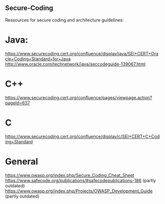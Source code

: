 ## Secure-Coding
Ressources for secure coding and architecture guidelines:

# Java:

https://www.securecoding.cert.org/confluence/display/java/SEI+CERT+Oracle+Coding+Standard+for+Java
http://www.oracle.com/technetwork/java/seccodeguide-139067.html

# C++

https://www.securecoding.cert.org/confluence/pages/viewpage.action?pageId=637

# C

https://www.securecoding.cert.org/confluence/display/c/SEI+CERT+C+Coding+Standard

# General

https://www.owasp.org/index.php/Secure_Coding_Cheat_Sheet
https://www.safecode.org/publications/#safecodepublications-186 (partly outdated)
https://www.owasp.org/index.php/Projects/OWASP_Development_Guide (partly outdated)

